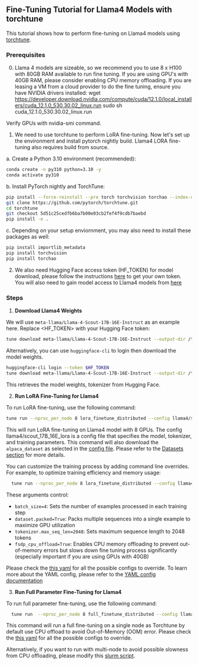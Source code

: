 ## Fine-Tuning Tutorial for Llama4 Models with torchtune

This tutorial shows how to perform fine-tuning on Llama4 models using [torchtune](https://github.com/pytorch/torchtune?tab=readme-ov-file).

### Prerequisites
0. Llama 4 models are sizeable, so we recommend you to use 8 x H100 with 80GB RAM available to run fine tuning. If you are using GPU's with 40GB RAM, please consider enabling CPU memory offloading. If you are leasing a VM from a cloud provider to do the fine tuning, ensure you have NVIDIA drivers installed:
wget https://developer.download.nvidia.com/compute/cuda/12.1.0/local_installers/cuda_12.1.0_530.30.02_linux.run
sudo sh cuda_12.1.0_530.30.02_linux.run

Verify GPUs with nvidia-smi command.

1. We need to use torchtune to perform LoRA fine-tuning. Now let's set up the environment and install pytorch nightly build. Llama4 LORA fine-tuning also requires build from source.

a. Create a Python 3.10 environment (recommended):
```bash
conda create -n py310 python=3.10 -y
conda activate py310
```
b.  Install PyTorch nightly and TorchTune:
```bash
pip install --force-reinstall --pre torch torchvision torchao --index-url https://download.pytorch.org/whl/nightly/cu126
git clone https://github.com/pytorch/torchtune.git
cd torchtune
git checkout 5d51c25cedfb6ba7b00e03cb2fef4f9cdb7baebd
pip install -e .
```
c. Depending on your setup enviornment, you may also need to install these packages as well:
```bash
pip install importlib_metadata
pip install torchvision
pip install torchao
```

2. We also need Hugging Face access token (HF_TOKEN) for model download, please follow the instructions [here](https://huggingface.co/docs/hub/security-tokens) to get your own token. You will also need to gain model access to Llama4 models from [here](https://huggingface.co/collections/meta-llama/llama-4-67f0c30d9fe03840bc9d0164)

### Steps
1. **Download Llama4 Weights**

We will use `meta-llama/Llama-4-Scout-17B-16E-Instruct` as an example here. Replace <HF_TOKEN> with your Hugging Face token:

```bash
tune download meta-llama/Llama-4-Scout-17B-16E-Instruct --output-dir /tmp/Llama-4-Scout-17B-16E-Instruct --hf-token $HF_TOKEN
```

Alternatively, you can use `huggingface-cli` to login then download the model weights.

```bash
huggingface-cli login --token $HF_TOKEN
tune download meta-llama/Llama-4-Scout-17B-16E-Instruct --output-dir /tmp/Llama-4-Scout-17B-16E-Instruct
```

This retrieves the model weights, tokenizer from Hugging Face.

2. **Run LoRA Fine-Tuning for Llama4**

To run LoRA fine-tuning, use the following command:

```bash
tune run --nproc_per_node 8 lora_finetune_distributed --config llama4/scout_17B_16E_lora
```

This will run LoRA fine-tuning on Llama4 model with 8 GPUs. The config llama4/scout_17B_16E_lora is a config file that specifies the model, tokenizer, and training parameters. This command will also download the `alpaca_dataset` as selected in the [config file](https://github.com/pytorch/torchtune/blob/main/recipes/configs/llama4/scout_17B_16E_full.yaml#L46). Please refer to the [Datasets section](https://pytorch.org/torchtune/main/basics/datasets_overview.html#datasets-overview) for more details.

You can customize the training process by adding command line overrides. For example, to optimize training efficiency and memory usage:

```bash
  tune run --nproc_per_node 8 lora_finetune_distributed --config llama4/scout_17B_16E_lora batch_size=4 dataset.packed=True tokenizer.max_seq_len=2048 fsdp_cpu_offload=True
```
These arguments control:
*   `batch_size=4`: Sets the number of examples processed in each training step
*   `dataset.packed=True`: Packs multiple sequences into a single example to maximize GPU utilization
*   `tokenizer.max_seq_len=2048`: Sets maximum sequence length to 2048 tokens
*   `fsdp_cpu_offload=True`: Enables CPU memory offloading to prevent out-of-memory errors but slows down fine tuning process significantly (especially important if you are using GPUs with 40GB)

Please check the [this yaml](https://github.com/pytorch/torchtune/blob/main/recipes/configs/llama4/scout_17B_16E_lora.yaml) for all the possible configs to override. To learn more about the YAML config, please refer to the [YAML config documentation](https://pytorch.org/torchtune/stable/deep_dives/configs.html#config-tutorial-label)

3. **Run Full Parameter Fine-Tuning for Llama4**


To run full parameter fine-tuning, use the following command:

```bash
  tune run  --nproc_per_node 8 full_finetune_distributed --config llama4/scout_17B_16E_full batch_size=4 dataset.packed=True tokenizer.max_seq_len=2048
  ```

This command will run a full fine-tuning on a single node as Torchtune by default use CPU offload to avoid Out-of-Memory (OOM) error. Please check the [this yaml](https://github.com/pytorch/torchtune/blob/main/recipes/configs/llama4/scout_17B_16E_full.yaml) for all the possible configs to override.

Alternatively, if you want to run with multi-node to avoid possible slowness from CPU offloading, please modify this [slurm script](https://github.com/pytorch/torchtune/blob/0ddd4b93c83de60656fb3db738228b06531f7c1e/recipes/full_finetune_multinode.slurm#L39).
